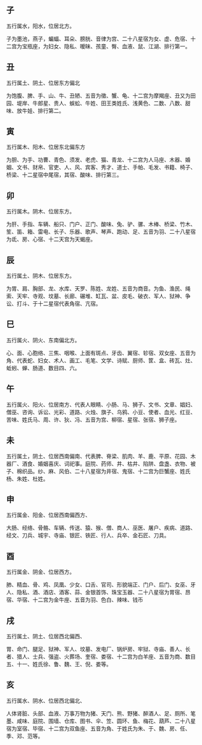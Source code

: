 ## 子

五行属水，阳水，位居北方。

子为墨池，燕子，蝙蝠、耳朵、膀胱、音律为宫、二十八星宿为女、虚、危宿、十二宫为宝瓶座，为妇女、隐私、暧昧、孩童、臀、血液、鼠、江湖、排行第一。



## 丑

五行属土、阴土、位居东方偏北

为饱腹、脾、手、山、牛、丑陋、五音为徵、蟹、龟、十二宫为摩羯座、丑又为田园、堤岸、牛郎星、贵人、蜈蚣、牛姓、田王类姓氏、浅黄色、二数、八数、甜味、放牛娃、排行第二。



## 寅

五行属木、阳木、位居东北偏东方

为胆、为手、功曹、青色、须发、老虎、猫、青龙、十二宫为人马座、木器、婚姻、文书、财帛、官吏、人、风、宾客、秀才、道士、手帕、毛发、书籍、椅子、桥梁、十二星宿中尾宿，其宿、酸味、排行第三。



## 卯

五行属木。阴木、位居东方。

为肝、手指、车辆、船只、门户、正门、酸味、兔、驴、骡、木棒、桥梁、竹木、笙、笛、箱、雷电、长子、乐器、歌声、琴声、跑动、足、五音为羽、二十八星宿为氐、房、心宿、十二天宫为天蝎座。



## 辰

五行属土、阴木、位居东方。

为胃、肩、胸部、龙、水库、天罗、陈姓、龙姓、五音为商音。为鱼、渔民、绳索、天牢、寺观、坟墓、长廊、碾堆、缸瓦、盆、皮毛、破衣、军人、狱神、争讼、打斗、于十二星宿代表角宿、亢宿。



## 巳

五行属火、阴火、东南偏北方。

心、面、心胞络、三焦、咽喉、上面有斑点、牙齿、翼宿、轸宿、双女座、五音为角、代表蛇、妇女、术人、画工、毛笔、文学、诗赋、厨师、筐、盒、砖瓦、灶、蚯蚓、蝉、肠道、数目四、六。



## 午

五行属火、阳火、位居南方、代表人眼睛、小肠、马、狮子、文书、文章、娼妇、僧巫、咨询、诉讼、光彩、道路、火烛、旗子、乌鸦、小豆、使者、血光、红豆、苦味、姓氏马、周、许、狄、冯、五音为宫、柳宿、星宿、张宿、狮子座。



## 未

五行属土，阴土、位居西南偏南、代表脾、脊梁、肌肉、羊、鹿、平原、花园、木器厂、酒食、婚姻喜庆、词祀事。庭院、药师、井、枯井、陷阱、盘盏、衣物、被子、棉织品。纱、麻、风伯、二十八星宿为井宿、鬼宿、十二宫为巨蟹座、姓氏杨、朱姓、杜姓。



##  

## 申

五行属金、阳金、位居西南偏西方、

大肠、经络、骨骼、车辆、传送、猿、猴、僧、商人、巫医、屠户、疾病、道路、经文、刀兵、城宇、寺庙、银匠、铁匠、行人、兵卒、金石匠、刀具。



## 酉

五行属金、阴金、位居西方。

肺、精血、骨、鸡、凤凰、少女、口舌、官司、形貌端正、门户、后门、女巫、牙人、隐私、酒、酒店、酒客、蒜、金银首饰、珠宝玉器、二十八星宿为胃宿、昂宿、华宿、十二宫为金牛座、五音为羽、色白、辣味、钱币



## 戌

五行属土、阴土、位居西北偏西、

胃、命门、腿足、狱神、军人、坟墓、发电厂、锅炉房、牢狱、寺庙、善人、长者、猎人、士兵、强盗、火葬场、奎宿、娄宿、十二宫为白羊座、五音为商、数目五、十一、姓氏徐、鲁、魏、王、倪、娄等。



## 亥

五行属水、阴水、位居西北偏北、

人体肾脏、头部、血液、万事万物为猪、天门、熊、野猪、醉酒人、足、厕所、笔墨、咸味、庭院、围墙、仓库、图书、伞、笠、圆环、鱼、梅花、葫芦、二十八星宿为室宿、毕宿、十二宫为双鱼座、五音为角、于姓氏为朱、于、魏、房、任、季、邓、范等。

